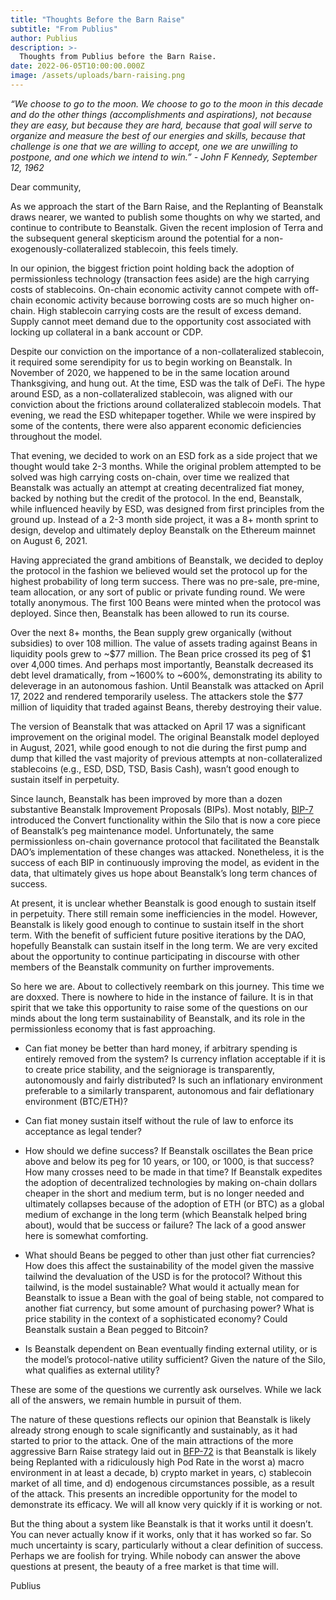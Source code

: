 ```yaml
---
title: "Thoughts Before the Barn Raise"
subtitle: "From Publius"
author: Publius
description: >-
  Thoughts from Publius before the Barn Raise.
date: 2022-06-05T10:00:00.000Z
image: /assets/uploads/barn-raising.png
---
```


_“We choose to go to the moon. We choose to go to the moon in this decade and do the other things (accomplishments and aspirations), not because they are easy, but because they are hard, because that goal will serve to organize and measure the best of our energies and skills, because that challenge is one that we are willing to accept, one we are unwilling to postpone, and one which we intend to win.” - John F Kennedy, September 12, 1962_

Dear community, 

As we approach the start of the Barn Raise, and the Replanting of Beanstalk draws nearer, we wanted to publish some thoughts on why we started, and continue to contribute to Beanstalk. Given the recent implosion of Terra and the subsequent general skepticism around the potential for a non-exogenously-collateralized stablecoin, this feels timely. 

In our opinion, the biggest friction point holding back the adoption of permissionless technology (transaction fees aside) are the high carrying costs of stablecoins. On-chain economic activity cannot compete with off-chain economic activity because borrowing costs are so much higher on-chain. High stablecoin carrying costs are the result of excess demand. Supply cannot meet demand due to the opportunity cost associated with locking up collateral in a bank account or CDP. 

Despite our conviction on the importance of a non-collateralized stablecoin, it required some serendipity for us to begin working on Beanstalk. In November of 2020, we happened to be in the same location around Thanksgiving, and hung out. At the time, ESD was the talk of DeFi. The hype around ESD, as a non-collateralized stablecoin, was aligned with our conviction about the frictions around collateralized stablecoin models. That evening, we read the ESD whitepaper together. While we were inspired by some of the contents, there were also apparent economic deficiencies throughout the model. 

That evening, we decided to work on an ESD fork as a side project that we thought would take 2-3 months. While the original problem attempted to be solved was high carrying costs on-chain, over time we realized that Beanstalk was actually an attempt at creating decentralized fiat money, backed by nothing but the credit of the protocol. In the end, Beanstalk, while influenced heavily by ESD, was designed from first principles from the ground up. Instead of a 2-3 month side project, it was a 8+ month sprint to design, develop and ultimately deploy Beanstalk on the Ethereum mainnet on August 6, 2021. 

Having appreciated the grand ambitions of Beanstalk, we decided to deploy the protocol in the fashion we believed would set the protocol up for the highest probability of long term success. There was no pre-sale, pre-mine, team allocation, or any sort of public or private funding round. We were totally anonymous. The first 100 Beans were minted when the protocol was deployed. Since then, Beanstalk has been allowed to run its course. 

Over the next 8+ months, the Bean supply grew organically (without subsidies) to over 108 million. The value of assets trading against Beans in liquidity pools grew to ~$77 million. The Bean price crossed its peg of $1 over 4,000 times. And perhaps most importantly, Beanstalk decreased its debt level dramatically, from ~1600% to ~600%, demonstrating its ability to deleverage in an autonomous fashion. Until Beanstalk was attacked on April 17, 2022 and rendered temporarily useless. The attackers stole the $77 million of liquidity that traded against Beans, thereby destroying their value.

The version of Beanstalk that was attacked on April 17 was a significant improvement on the original model. The original Beanstalk model deployed in August, 2021, while good enough to not die during the first pump and dump that killed the vast majority of previous attempts at non-collateralized stablecoins (e.g., ESD, DSD, TSD, Basis Cash), wasn’t good enough to sustain itself in perpetuity. 

Since launch, Beanstalk has been improved by more than a dozen substantive Beanstalk Improvement Proposals (BIPs). Most notably, [BIP-7](https://github.com/BeanstalkFarms/Beanstalk/blob/master/bips/bip-7.md) introduced the Convert functionality within the Silo that is now a core piece of Beanstalk’s peg maintenance model. Unfortunately, the same permissionless on-chain governance protocol that facilitated the Beanstalk DAO’s implementation of these changes was attacked. Nonetheless, it is the success of each BIP in continuously improving the model, as evident in the data, that ultimately gives us hope about Beanstalk’s long term chances of success. 

At present, it is unclear whether Beanstalk is good enough to sustain itself in perpetuity. There 
still remain some inefficiencies in the model. However, Beanstalk is likely good enough to continue to sustain itself in the short term. With the benefit of sufficient future positive iterations by the DAO, hopefully Beanstalk can sustain itself in the long term. We are very excited about the opportunity to continue participating in discourse with other members of the Beanstalk community on further improvements.

So here we are. About to collectively reembark on this journey. This time we are doxxed. There is nowhere to hide in the instance of failure. It is in that spirit that we take this opportunity to raise some of the questions on our minds about the long term sustainability of Beanstalk, and its role in the permissionless economy that is fast approaching. 

- Can fiat money be better than hard money, if arbitrary spending is entirely removed from the system? Is currency inflation acceptable if it is to create price stability, and the seigniorage is transparently, autonomously and fairly distributed? Is such an inflationary environment preferable to a similarly transparent, autonomous and fair deflationary environment (BTC/ETH)? 

- Can fiat money sustain itself without the rule of law to enforce its acceptance as legal tender? 

- How should we define success? If Beanstalk oscillates the Bean price above and below its peg for 10 years, or 100, or 1000, is that success? How many crosses need to be made in that time? If Beanstalk expedites the adoption of decentralized technologies by making on-chain dollars cheaper in the short and medium term, but is no longer needed and ultimately collapses because of the adoption of ETH (or BTC) as a global medium of exchange in the long term (which Beanstalk helped bring about), would that be success or failure? The lack of a good answer here is somewhat comforting. 

- What should Beans be pegged to other than just other fiat currencies? How does this affect the sustainability of the model given the massive tailwind the devaluation of the USD is for the protocol? Without this tailwind, is the model sustainable? What would it actually mean for Beanstalk to issue a Bean with the goal of being stable, not compared to another fiat currency, but some amount of purchasing power? What is price stability in the context of a sophisticated economy? Could Beanstalk sustain a Bean pegged to Bitcoin? 

- Is Beanstalk dependent on Bean eventually finding external utility, or is the model’s protocol-native utility sufficient? Given the nature of the Silo, what qualifies as external utility?

These are some of the questions we currently ask ourselves. While we lack all of the answers, we remain humble in pursuit of them. 

The nature of these questions reflects our opinion that Beanstalk is likely already strong enough to scale significantly and sustainably, as it had started to prior to the attack. One of the main attractions of the more aggressive Barn Raise strategy laid out in [BFP-72](https://snapshot.org/#/beanstalkfarms.eth/proposal/0xb87854d7f6f40f0877a1333028eab829b213fbcce03f16f9dd3832c8a98ab99b) is that Beanstalk is likely being Replanted with a ridiculously high Pod Rate in the worst a) macro environment in at least a decade, b) crypto market in years, c) stablecoin market of all time, and d) endogenous circumstances possible, as a result of the attack. This presents an incredible opportunity for the model to demonstrate its efficacy. We will all know very quickly if it is working or not.

But the thing about a system like Beanstalk is that it works until it doesn’t. You can never actually know if it works, only that it has worked so far. So much uncertainty is scary, particularly without a clear definition of success. Perhaps we are foolish for trying. While nobody can answer the above questions at present, the beauty of a free market is that time will.

Publius

